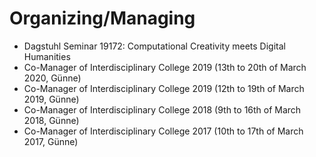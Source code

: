 # Organizing/Managing

* Dagstuhl Seminar 19172: Computational Creativity meets Digital Humanities
* Co-Manager of Interdisciplinary College 2019 (13th to 20th of March 2020, Günne)
* Co-Manager of Interdisciplinary College 2019 (12th to 19th of March 2019, Günne)
* Co-Manager of Interdisciplinary College 2018 (9th to 16th of March 2018, Günne)
* Co-Manager of Interdisciplinary College 2017 (10th to 17th of March 2017, Günne)
